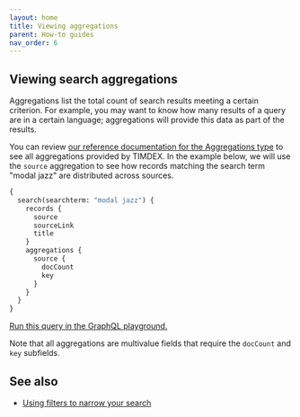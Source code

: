 ```yaml
---
layout: home
title: Viewing aggregations
parent: How-to guides
nav_order: 6
---
```


## Viewing search aggregations

Aggregations list the total count of search results meeting a certain criterion. For example, you may want to know how
many results of a query are in a certain language; aggregations will provide this data as part of the results.

You can review [our reference documentation for the Aggregations type](../reference/#definition-Aggregations) to see all
aggregations provided by TIMDEX. In the example below, we will use the `source` aggregation to see how records matching
the search term "modal jazz" are distributed across sources.


```graphql
{
  search(searchterm: "modal jazz") {
    records {
      source
      sourceLink
      title
    }
    aggregations {
      source {
        docCount
        key
      }
    }
  }
}
```

[Run this query in the GraphQL playground.](https://timdex.mit.edu/playground?query=%7B%0A%20%20search(searchterm%3A%20%22modal%20jazz%22)%20%7B%0A%20%20%20%20records%20%7B%0A%20%20%20%20%20%20source%0A%20%20%20%20%20%20sourceLink%0A%20%20%20%20%20%20title%0A%20%20%20%20%7D%0A%20%20%20%20aggregations%20%7B%0A%20%20%20%20%20%20source%20%7B%0A%20%20%20%20%20%20%20%20docCount%0A%20%20%20%20%20%20%20%20key%0A%20%20%20%20%20%20%7D%0A%20%20%09%7D%0A%20%20%7D%0A%7D)


Note that all aggregations are multivalue fields that require the `docCount` and `key` subfields.

## See also

- [Using filters to narrow your search](using_filters)
